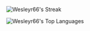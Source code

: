 ![Wesleyr66's Streak](https://github-readme-streak-stats.herokuapp.com/?user=Wesleyr66&theme=dracula&hide_border=true)

![Wesleyr66's Top Languages](https://github-readme-stats.vercel.app/api/top-langs/?username=Wesleyr66&theme=dracula&show_icons=true&hide_border=true&layout=compact)
